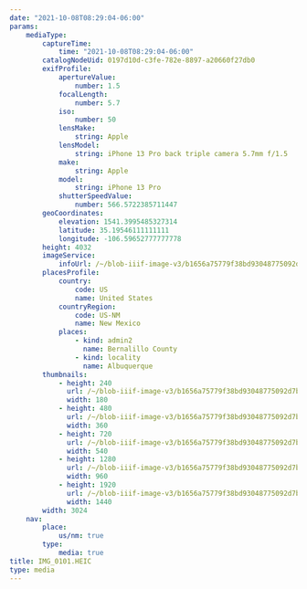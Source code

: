 ```yaml
---
date: "2021-10-08T08:29:04-06:00"
params:
    mediaType:
        captureTime:
            time: "2021-10-08T08:29:04-06:00"
        catalogNodeUid: 0197d10d-c3fe-782e-8897-a20660f27db0
        exifProfile:
            apertureValue:
                number: 1.5
            focalLength:
                number: 5.7
            iso:
                number: 50
            lensMake:
                string: Apple
            lensModel:
                string: iPhone 13 Pro back triple camera 5.7mm f/1.5
            make:
                string: Apple
            model:
                string: iPhone 13 Pro
            shutterSpeedValue:
                number: 566.5722385711447
        geoCoordinates:
            elevation: 1541.3995485327314
            latitude: 35.19546111111111
            longitude: -106.59652777777778
        height: 4032
        imageService:
            infoUrl: /~/blob-iiif-image-v3/b1656a75779f38bd93048775092d7b878b6aa598b1a7cdeb5bf803e43d6cdf1f/info.json
        placesProfile:
            country:
                code: US
                name: United States
            countryRegion:
                code: US-NM
                name: New Mexico
            places:
                - kind: admin2
                  name: Bernalillo County
                - kind: locality
                  name: Albuquerque
        thumbnails:
            - height: 240
              url: /~/blob-iiif-image-v3/b1656a75779f38bd93048775092d7b878b6aa598b1a7cdeb5bf803e43d6cdf1f/full/180%2C240/0/default.jpg
              width: 180
            - height: 480
              url: /~/blob-iiif-image-v3/b1656a75779f38bd93048775092d7b878b6aa598b1a7cdeb5bf803e43d6cdf1f/full/360%2C480/0/default.jpg
              width: 360
            - height: 720
              url: /~/blob-iiif-image-v3/b1656a75779f38bd93048775092d7b878b6aa598b1a7cdeb5bf803e43d6cdf1f/full/540%2C720/0/default.jpg
              width: 540
            - height: 1280
              url: /~/blob-iiif-image-v3/b1656a75779f38bd93048775092d7b878b6aa598b1a7cdeb5bf803e43d6cdf1f/full/960%2C1280/0/default.jpg
              width: 960
            - height: 1920
              url: /~/blob-iiif-image-v3/b1656a75779f38bd93048775092d7b878b6aa598b1a7cdeb5bf803e43d6cdf1f/full/1440%2C1920/0/default.jpg
              width: 1440
        width: 3024
    nav:
        place:
            us/nm: true
        type:
            media: true
title: IMG_0101.HEIC
type: media
---
```

